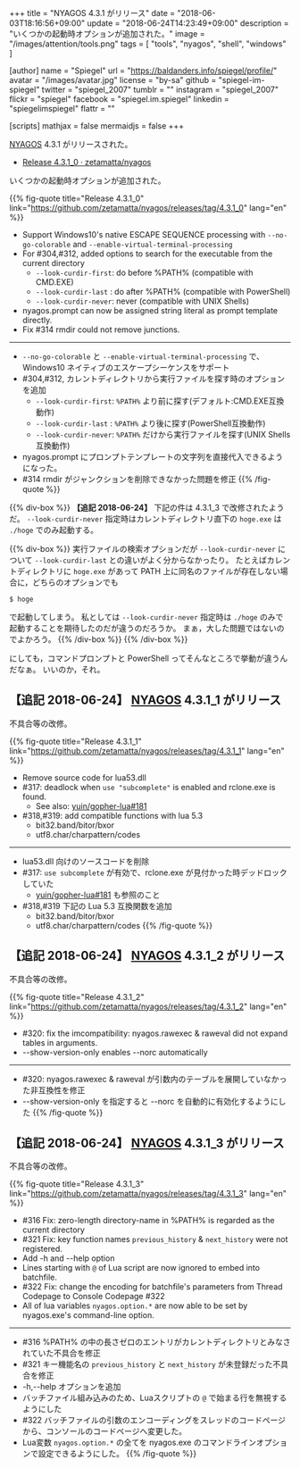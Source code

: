 +++
title = "NYAGOS 4.3.1 がリリース"
date = "2018-06-03T18:16:56+09:00"
update = "2018-06-24T14:23:49+09:00"
description = "いくつかの起動時オプションが追加された。"
image = "/images/attention/tools.png"
tags  = [ "tools", "nyagos", "shell", "windows" ]

[author]
  name      = "Spiegel"
  url       = "https://baldanders.info/spiegel/profile/"
  avatar    = "/images/avatar.jpg"
  license   = "by-sa"
  github    = "spiegel-im-spiegel"
  twitter   = "spiegel_2007"
  tumblr    = ""
  instagram = "spiegel_2007"
  flickr    = "spiegel"
  facebook  = "spiegel.im.spiegel"
  linkedin  = "spiegelimspiegel"
  flattr    = ""

[scripts]
  mathjax = false
  mermaidjs = false
+++

[NYAGOS] 4.3.1 がリリースされた。

- [Release 4.3.1_0 · zetamatta/nyagos](https://github.com/zetamatta/nyagos/releases/tag/4.3.1_0)

いくつかの起動時オプションが追加された。

{{% fig-quote title="Release 4.3.1_0" link="https://github.com/zetamatta/nyagos/releases/tag/4.3.1_0" lang="en" %}}

- Support Windows10's native ESCAPE SEQUENCE processing with `--no-go-colorable` and `--enable-virtual-terminal-processing`
- For #304,#312, added options to search for the executable from the current directory
    - `--look-curdir-first`: do before %PATH% (compatible with CMD.EXE)
    - `--look-curdir-last` : do after %PATH% (compatible with PowerShell)
    - `--look-curdir-never`: never (compatible with UNIX Shells)
- nyagos.prompt can now be assigned string literal as prompt template directly.
- Fix #314 rmdir could not remove junctions.

----

- `--no-go-colorable` と `--enable-virtual-terminal-processing` で、Windows10 ネイティブのエスケープシーケンスをサポート
- #304,#312, カレントディレクトリから実行ファイルを探す時のオプションを追加
    - `--look-curdir-first`: `%PATH%` より前に探す(デフォルト:CMD.EXE互換動作)
    - `--look-curdir-last` : `%PATH%` より後に探す(PowerShell互換動作)
    - `--look-curdir-never`: `%PATH%` だけから実行ファイルを探す(UNIX Shells互換動作)
- nyagos.prompt にプロンプトテンプレートの文字列を直接代入できるようになった。
- #314 rmdir がジャンクションを削除できなかった問題を修正
{{% /fig-quote %}}

{{% div-box %}}
**【追記 2018-06-24】**
下記の件は 4.3.1_3 で改修されたようだ。
`--look-curdir-never` 指定時はカレントディレクトリ直下の `hoge.exe` は `./hoge` でのみ起動する。

{{% div-box %}}
実行ファイルの検索オプションだが `--look-curdir-never` について `--look-curdir-last` との違いがよく分からなかったり。
たとえばカレントディレクトリに `hoge.exe` があって PATH 上に同名のファイルが存在しない場合に，どちらのオプションでも

```text
$ hoge
```

で起動してしまう。
私としては `--look-curdir-never` 指定時は `./hoge` のみで起動することを期待したのだが違うのだろうか。
まぁ，大した問題ではないのでよかろう。
{{% /div-box %}}
{{% /div-box %}}

にしても，コマンドプロンプトと PowerShell ってそんなところで挙動が違うんだなぁ。
いいのか，それ。

## 【追記 2018-06-24】 [NYAGOS] 4.3.1_1 がリリース

不具合等の改修。

{{% fig-quote title="Release 4.3.1_1" link="https://github.com/zetamatta/nyagos/releases/tag/4.3.1_1" lang="en" %}}
- Remove source code for lua53.dll
- #317: deadlock when `use "subcomplete"` is enabled and rclone.exe is found.
    - See also: [yuin/gopher-lua#181](https://github.com/yuin/gopher-lua/issues/181)
- #318,#319: add compatible functions with lua 5.3
    - bit32.band/bitor/bxor
    - utf8.char/charpattern/codes

----

- lua53.dll 向けのソースコードを削除
- #317: `use subcomplete` が有効で、rclone.exe が見付かった時デッドロックしていた
    - [yuin/gopher-lua#181](https://github.com/yuin/gopher-lua/issues/181) も参照のこと
- #318,#319 下記の Lua 5.3 互換関数を追加
    - bit32.band/bitor/bxor
    - utf8.char/charpattern/codes
{{% /fig-quote %}}

## 【追記 2018-06-24】 [NYAGOS] 4.3.1_2 がリリース

不具合等の改修。

{{% fig-quote title="Release 4.3.1_2" link="https://github.com/zetamatta/nyagos/releases/tag/4.3.1_2" lang="en" %}}
- #320: fix the imcompatibility: nyagos.rawexec & raweval did not expand tables in arguments.
- --show-version-only enables --norc automatically

----

- #320: nyagos.rawexec & raweval が引数内のテーブルを展開していなかった非互換性を修正
- --show-version-only を指定すると --norc を自動的に有効化するようにした
{{% /fig-quote %}}

## 【追記 2018-06-24】 [NYAGOS] 4.3.1_3 がリリース

不具合等の改修。

{{% fig-quote title="Release 4.3.1_3" link="https://github.com/zetamatta/nyagos/releases/tag/4.3.1_3" lang="en" %}}
- #316 Fix: zero-length directory-name in %PATH% is regarded as the current directory
- #321 Fix: key function names `previous_history` & `next_history` were not registered.
- Add -h and --help option
- Lines starting with `@` of Lua script are now ignored to embed into batchfile.
- #322 Fix: change the encoding for batchfile's parameters from Thread Codepage to Console Codepage #322
- All of lua variables `nyagos.option.*` are now able to be set by nyagos.exe's command-line option.

----

- #316 %PATH% の中の長さゼロのエントリがカレントディレクトリとみなされていた不具合を修正
- #321 キー機能名の `previous_history` と `next_history` が未登録だった不具合を修正
- -h,--help オプションを追加
- バッチファイル組み込みのため、Luaスクリプトの `@` で始まる行を無視するようにした
- #322 バッチファイルの引数のエンコーディングをスレッドのコードページから、コンソールのコードページへ変更した。
- Lua変数 `nyagos.option.*` の全てを nyagos.exe のコマンドラインオプションで設定できるようにした。
{{% /fig-quote %}}

[NYAGOS]: https://github.com/zetamatta/nyagos/ "zetamatta/nyagos: NYAGOS - The hybrid UNIXLike Commandline Shell for Windows"
